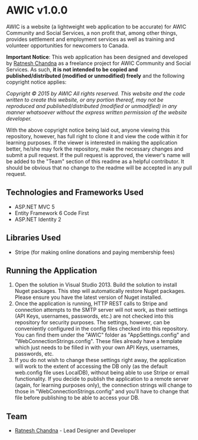 # AWIC v1.0.0

AWIC is a website (a lightweight web application to be accurate) for AWIC Community and Social Services, a non profit that, among other things, provides settlement and employment services as well as training and volunteer opportunities for newcomers to Canada. 

**Important Notice**: This web application has been designed and developed by [Ratnesh Chandna](https://github.com/ratneshchandna) as a freelance project for AWIC Community and Social Services. As such, **it is not intended to be copied and published/distributed (modified or unmodified) freely** and the following copyright notice applies: 

*Copyright © 2015 by AWIC All rights reserved. This website and the code written to create this website, or any portion thereof, may not be reproduced and published/distributed (modified or unmodified) in any manner whatsoever without the express written permission of the website developer.*

With the above copyright notice being laid out, anyone viewing this repository, however, has full right to clone it and view the code within it for learning purposes. If the viewer is interested in making the application better, he/she may fork the repository, make the necessary changes and submit a pull request. If the pull request is approved, the viewer's name will be added to the "Team" section of this readme as a helpful contributor. It should be obvious that no change to the readme will be accepted in any pull request. 

## Technologies and Frameworks Used

* ASP.NET MVC 5
* Entity Framework 6 Code First
* ASP.NET Identity 2

## Libraries Used

* Stripe (for making online donations and paying membership fees)

## Running the Application

1. Open the solution in Visual Studio 2013. Build the solution to install Nuget packages. This step will automatically restore Nuget packages. Please ensure you have the latest version of Nuget installed. 
2. Once the application is running, HTTP REST calls to Stripe and connection attempts to the SMTP server will not work, as their settings (API Keys, usernames, passwords, etc.) are not checked into this repository for security purposes. The settings, however, can be conveniently configured in the config files checked into this repository. You can find them under the "AWIC" folder as "AppSettings.config" and "WebConnectionStrings.config". These files already have a template which just needs to be filled in with your own API Keys, usernames, passwords, etc. 
3. If you do not wish to change these settings right away, the application will work to the extent of accessing the DB only (as the default web.config file uses LocalDB), without being able to use Stripe or email functionality. If you decide to publish the application to a remote server (again, for learning purposes only), the connection strings will change to those in "WebConnectionStrings.config" and you'll have to change that file before publishing to be able to access your DB. 

## Team

* [Ratnesh Chandna](https://github.com/ratneshchandna) - Lead Designer and Developer
